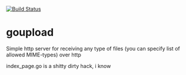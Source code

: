 [![Build Status](https://travis-ci.org/pavel-busko/goupload.svg?branch=master)](https://travis-ci.org/pavel-busko/goupload)

# goupload
Simple http server for receiving any type of files (you can specify list of allowed MIME-types) over http

index_page.go is a shitty dirty hack, i know
